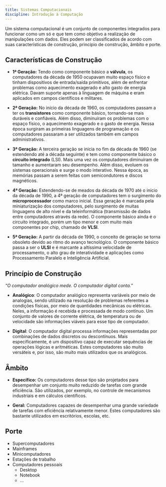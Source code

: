 ```yaml
---
title: Sistemas Computacionais
discipline: Introdução à Computação
---
```


Um sistema computacional é um conjunto de componentes integrados para funcionar como um só e que tem como objetivo a realização de manipulações com dados. Eles podem ser classificados de acordo com suas características de construção, princípio de construção, âmbito e porte.

## Características de Construção

- **1ª Geração:** Tendo como componente básico a **válvula**, os computadores da década de 1950 ocupavam muito espaço físico e tinham dispositivos de entrada/saída primitivos, além de enfrentar problemas como aquecimento exagerado e alto gasto de energia elétrica. Davam suporte apenas à linguagem de máquina e eram aplicados em campos científicos e militares.

- **2ª Geração:** No início da década de 1960, os computadores passam a ter os **transistores** como componente básico, tornando-se mais duráveis e confiáveis. Além disso, diminuíram os problemas com o espaço físico, o aquecimento exagerado e o gasto de energia. Nessa época surgiram as primeiras linguagens de programação e os computadores passaram a ser utilizados também em campos administrativos.

- **3ª Geração:** A terceira geração se inicia no fim da década de 1960 (se estendendo até a década seguinte) e tem como componente básico o **circuito integrado** (LSI). Mais uma vez os computadores diminuíram de tamanho e aumentaram seu desempenho. Além disso, evoluem os sistemas operacionais e surge o modo interativo. Nessa época, as memórias passam a serem feitas com semicondutores e discos magnéticos.

- **4ª Geração:** Estendendo-se de meados da década de 1970 até o início da década de 1990, a 4ª geração de computadores tem o surgimento do **microprocessador** como marco inicial. Essa geração é marcada pela miniaturização dos computadores, pelo surgimento de muitas linguagens de alto nível e da teleinformática (transmissão de dados entre computadores através da rede). O componente básico ainda é o circuito integrado, porém um tipo menor e com muito mais componentes por chip, chamado de **VLSI**.

- **5ª Geração:** A partir da década de 1990, o conceito de geração se torna obsoleto devido ao ritmo do avanço tecnológico. O componente básico passa a ser o **ULSI** e é marcante a altíssima velocidade de processamento, o alto grau de interatividade e aplicações como Processamento Paralelo e Inteligência Artificial.

## Princípio de Construção

*“O computador analógico mede.
O computador digital conta.”*

- **Analógico**: O computador analógico representa variáveis por meio de analogias, sendo utilizado na resolução de problemas referentes a condições físicas, por meio de quantidades mecânicas ou elétricas. Neles, a informação é recebida e processada de modo contínuo. Um conjunto de valores de corrente elétrica, de temperatura ou de velocidade são informações viáveis para esse tipo de computador.

- **Digital**: O computador digital processa informações representadas por combinações de dados discretos ou descontínuos. Mais especificamente, é um dispositivo capaz de executar sequências de operações lógicas e aritméticas. Estes computadores são muito versáteis e, por isso, são muito mais utilizados que os analógicos.

## Âmbito

- **Específico:** Os computadores desse tipo são projetados para desempenhar um conjunto muito reduzido de tarefas com grande eficiência. São utilizados, por exemplo, no controle de mecanismos industriais e em cálculos científicos.

- **Geral:** Computadores capazes de desempenhar uma grande variedade de tarefas com eficiência relativamente menor. Estes computadores são bastante utilizados em escritórios, escolas, etc.

## Porte

- Supercomputadores
- Mainframes
- Minicomputadores
- Estações de trabalho
- Computadores pessoais
    - Desktop
    - Notebook
    - ...